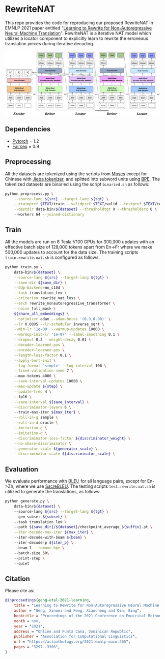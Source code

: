# RewriteNAT
This repo provides the code for reproducing our proposed RewriteNAT in EMNLP 2021 paper entitled "[Learning to Rewrite for Non-Autoregressive Neural Machine Translation](https://aclanthology.org/2021.emnlp-main.265)". RewriteNAT is a iterative NAT model which utilizes a locator component to explicitly learn to rewrite the erroneous translation pieces during iterative decoding.
<p align="center">
  <img src="architecture.png">
</p>

## Dependencies
* [Pytorch](https://github.com/pytorch/pytorch) = 1.2
* [Fairseq](https://github.com/pytorch/fairseq) = 0.9

## Preprocessing
All the datasets are tokenized using the scripts from [Moses](https://github.com/moses-smt/mosesdecoder) except for Chinese with [Jieba tokenizer](https://github.com/fxsjy/jieba), and splitted into subword units using [BPE](https://github.com/rsennrich/subword-nmt). The tokenized datasets are binaried using the script `binaried.sh` as follows:
```bash
python preprocess.py \
    --source-lang ${src} --target-lang ${tgt} \
    --trainpref $TEXT/train --validpref $TEXT/valid --testpref $TEXT/test \
    --destdir data-bin/${dataset} --thresholdtgt 0 --thresholdsrc 0 \ 
    --workers 64 --joined-dictionary
```

## Train
All the models are run on 8 Tesla V100 GPUs for 300,000 updates with an effective batch size of 128,000 tokens apart from En→Fr where we make 500,000 updates to account for the data size. The training scripts `train.rewrite.nat.sh` is configured as follows:
```bash
python train.py \
    data-bin/${dataset} \
    --source-lang ${src} --target-lang ${tgt} \
    --save-dir ${save_dir} \
    --ddp-backend=no_c10d \
    --task translation_lev \
    --criterion rewrite_nat_loss \
    --arch rewrite_nonautoregressive_transformer \
    --noise full_mask \
    ${share_all_embeddings} \
    --optimizer adam --adam-betas '(0.9,0.98)' \
    --lr 0.0005 --lr-scheduler inverse_sqrt \
    --min-lr '1e-09' --warmup-updates 10000 \
    --warmup-init-lr '1e-07' --label-smoothing 0.1 \
    --dropout 0.3 --weight-decay 0.01 \
    --decoder-learned-pos \
    --encoder-learned-pos \
    --length-loss-factor 0.1 \
    --apply-bert-init \
    --log-format 'simple' --log-interval 100 \
    --fixed-validation-seed 7 \ 
    --max-tokens 4000 \
    --save-interval-updates 10000 \
    --max-update ${step} \
    --update-freq 4 \ 
    --fp16 \
    --save-interval ${save_interval} \
    --discriminator-layers 6 \ 
    --train-max-iter ${max_iter} \
    --roll-in-g sample \
    --roll-in-d oracle \
    --imitation-g \
    --imitation-d \
    --discriminator-loss-factor ${discriminator_weight} \
    --no-share-discriminator \
    --generator-scale ${generator_scale} \
    --discriminator-scale ${discriminator_scale} \
```

## Evaluation
We evaluate performance with [BLEU](https://aclanthology.org/P02-1040) for all language pairs, except for En->Zh, where we use [SacreBLEU](https://www.aclweb.org/anthology/W18-6319). The testing scripts `test.rewrite.nat.sh` is utilized to generate the translations, as follows:
```bash
python generate.py \                                            
    data-bin/${dataset} \                                          
    --source-lang ${src} --target-lang ${tgt} \                    
    --gen-subset ${subset} \                                       
    --task translation_lev \                                       
    --path ${save_dir}/${dataset}/checkpoint_average_${suffix}.pt \
    --iter-decode-max-iter ${max_iter} \                           
    --iter-decode-with-beam ${beam} \                              
    --iter-decode-p ${iter_p} \                                    
    --beam 1 --remove-bpe \                                        
    --batch-size 50\                                               
    --print-step \                                                 
    --quiet 
```

## Citation
Please cite as:

```bibtex
@inproceedings{geng-etal-2021-learning,
    title = "Learning to Rewrite for Non-Autoregressive Neural Machine Translation",
    author = "Geng, Xinwei and Feng, Xiaocheng and Qin, Bing",
    booktitle = "Proceedings of the 2021 Conference on Empirical Methods in Natural Language Processing",
    month = nov,
    year = "2021",
    address = "Online and Punta Cana, Dominican Republic",
    publisher = "Association for Computational Linguistics",
    url = "https://aclanthology.org/2021.emnlp-main.265",
    pages = "3297--3308",
}
```
